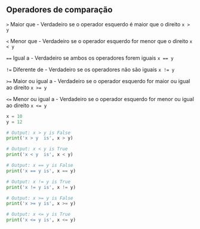 ## Operadores de comparação
`>`   Maior que - Verdadeiro se o operador esquerdo é maior que o direito `x > y`

`<`   Menor que - Verdadeiro se o operador esquerdo for menor que o direito `x < y`

`==`  Igual a - Verdadeiro se ambos os operadores forem iguais `x == y`

`!=`  Diferente de - Verdadeiro se os operadores não são iguais `x != y`

`>=`  Maior ou igual a - Verdadeiro se o operador esquerdo for maior ou igual ao direito `x >= y`

`<=`  Menor ou igual a - Verdadeiro se o operador esquerdo for menor ou igual ao direito `x <= y`

```python
x = 10
y = 12

# Output: x > y is False
print('x > y  is', x > y)

# Output: x < y is True
print('x < y  is', x < y)

# Output: x == y is False
print('x == y is', x == y)

# Output: x != y is True
print('x != y is', x != y)

# Output: x >= y is False
print('x >= y is', x >= y)

# Output: x <= y is True
print('x <= y is', x <= y)
```

